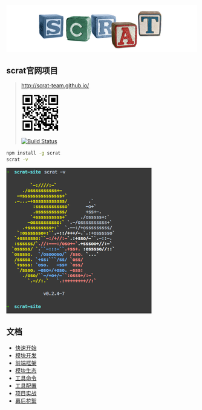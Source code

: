 ![模块化开发](views/img/cubes.png)

## scrat官网项目

> http://scrat-team.github.io/
>
> ![二维码](views/img/qrcode.png)
>
> [![Build Status](https://travis-ci.org/scrat-team/scrat-site.svg?branch=master)](https://travis-ci.org/scrat-team/scrat-site)

```bash
npm install -g scrat
scrat -v
```

![工具版本](components/pages/quick-start/version.gif)

## 文档

* [快速开始](components/pages/quick-start/doc.md)
* [模块开发](components/pages/modular/doc.md)
* [前端框架](components/pages/framework/doc.md)
* [模块生态](components/pages/components/doc.md)
* [工具命令](components/pages/command/doc.md)
* [工具配置](components/pages/settings/doc.md)
* [项目实战](components/pages/practice/doc.md)
* [幕后花絮](https://github.com/fouber/blog/issues/2)